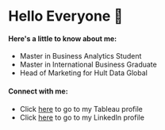 # Hello Everyone 👋
#### Here's a little to know about me:

- Master in Business Analytics Student
- Master in International Business Graduate 
- Head of Marketing for Hult Data Global

#### Connect with me:
- Click [here](https://public.tableau.com/app/profile/renata.p.rez.retes#!/?newProfile=&activeTab=0) to go to my Tableau profile
- Click [here](https://www.linkedin.com/in/renataperezretes/) to go to my LinkedIn profile
